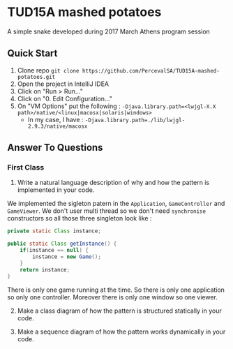 # TUD15A mashed potatoes
A simple snake developed during 2017 March Athens program session

## Quick Start

1. Clone repo `git clone https://github.com/PercevalSA/TUD15A-mashed-potatoes.git`
2. Open the project in IntelliJ IDEA
3. Click on "Run > Run..."
4. Click on "0. Edit Configuration..."
5. On "VM Options" put the following : `-Djava.library.path=<lwjgl-X.X path>/native/<linux|macosx|solaris|windows>`
    * In my case, I have : `-Djava.library.path=./lib/lwjgl-2.9.3/native/macosx`


## Answer To Questions

### First Class

1. Write a natural language description of why and how the pattern is implemented in your code.

We implemented the sigleton patern in the `Application`, `GameController` and `GameViewer`.
We don't user multi thread so we don't need `synchronise` constructors so all those three singleton look like :

```java
private static Class instance;

public static Class getInstance() {
    if(instance == null) {
        instance = new Game();
    }
    return instance;
}
```

There is only one game running at the time. So there is only one application so only one controller.
Moreover there is only one window so one viewer.

2. Make a class diagram of how the pattern is structured statically in your code.


3. Make a sequence diagram of how the pattern works dynamically in your code.

